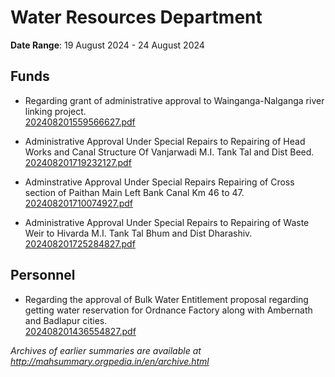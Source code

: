 # Water Resources Department

**Date Range**: 19 August 2024 - 24 August 2024


## Funds
- Regarding grant of administrative approval to Wainganga-Nalganga river linking project.\
  [202408201559566627.pdf](https://gr.maharashtra.gov.in/Site/Upload/Government%20Resolutions/English/202408201559566627.pdf)

- Administrative Approval Under Special Repairs to Repairing of Head Works and Canal Structure Of Vanjarwadi M.I. Tank Tal and Dist Beed.\
  [202408201719232127.pdf](https://gr.maharashtra.gov.in/Site/Upload/Government%20Resolutions/English/202408201719232127.pdf)

- Adminstrative Approval Under Special Repairs Repairing of Cross section of Paithan Main Left Bank Canal Km 46 to 47.\
  [202408201710074927.pdf](https://gr.maharashtra.gov.in/Site/Upload/Government%20Resolutions/English/202408201710074927.pdf)

- Administrative Approval Under Special Repairs to Repairing  of Waste Weir  to Hivarda  M.I. Tank Tal Bhum and Dist Dharashiv.\
  [202408201725284827.pdf](https://gr.maharashtra.gov.in/Site/Upload/Government%20Resolutions/English/202408201725284827.pdf)

## Personnel
- Regarding the approval of Bulk Water Entitlement proposal regarding getting water reservation for Ordnance Factory along with Ambernath and Badlapur cities.\
  [202408201436554827.pdf](https://gr.maharashtra.gov.in/Site/Upload/Government%20Resolutions/English/202408201436554827.pdf)


*Archives of earlier summaries are available at http://mahsummary.orgpedia.in/en/archive.html*